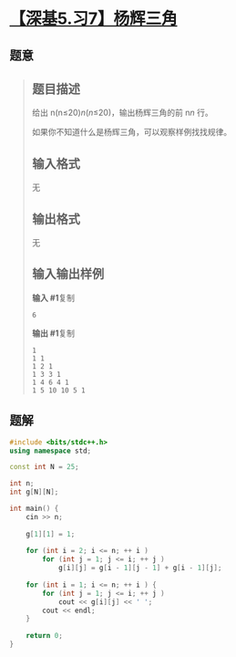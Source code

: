 #  [【深基5.习7】杨辉三角](https://www.luogu.com.cn/problem/P5732)

## 题意

>   ## 题目描述
>
>   给出 n(n≤20)*n*(*n*≤20)，输出杨辉三角的前 n*n* 行。
>
>   如果你不知道什么是杨辉三角，可以观察样例找找规律。
>
>   ## 输入格式
>
>   无
>
>   ## 输出格式
>
>   无
>
>   ## 输入输出样例
>
>   **输入 #1**复制
>
>   ```
>   6
>   ```
>
>   **输出 #1**复制
>
>   ```
>   1
>   1 1
>   1 2 1
>   1 3 3 1
>   1 4 6 4 1
>   1 5 10 10 5 1
>   ```

## 题解



```c++
#include <bits/stdc++.h>
using namespace std;

const int N = 25;

int n;
int g[N][N];

int main() {
    cin >> n;
    
    g[1][1] = 1;
    
    for (int i = 2; i <= n; ++ i )
        for (int j = 1; j <= i; ++ j )
            g[i][j] = g[i - 1][j - 1] + g[i - 1][j];
    
    for (int i = 1; i <= n; ++ i ) {
        for (int j = 1; j <= i; ++ j )
            cout << g[i][j] << ' ';
        cout << endl;
    }
    
    return 0;
}
```



```python3

```


